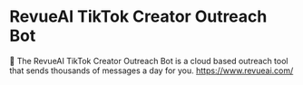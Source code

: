 # RevueAI TikTok Creator Outreach Bot
🤖 The RevueAI TikTok Creator Outreach Bot is a cloud based outreach tool that sends thousands of messages a day for you.
https://www.revueai.com/
